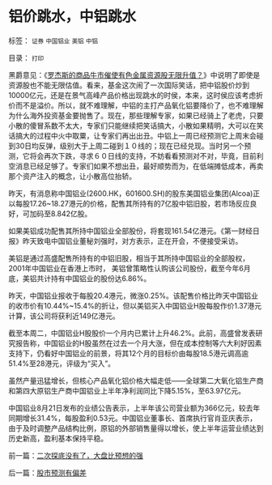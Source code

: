 # 铝价跳水，中铝跳水

标签： `证券` `中国铝业` `美铝` `中铝` 

目录： `打印`









黑爵意见：《[罗杰斯的商品牛市催使有色金属资源股无限升值？](../../../2007/8/27/中国社会利益大动脉出血.md)》中说明了即使是资源股也不能无限估值。看来，基金这次闹了一次国际笑话，把中铝股价炒到10000亿元，还是在景气高峰产品价格出现跳水的时侯，本来，这时侯应该考虑折价而不是溢价。所以，就不难理解，中铝的主打产品氧化铝要降价了，也不难理解为什么海外投资基金要抛售了。现在，那些理解专家，如果已经骑上了老虎，只要小散的傻冒系数不太大，专家们只能继续把笑话搞大，小散如果精明，大可以在笑话搞大的过程中火中取粟，让专家们再出出丑。中铝上一周已经预测它上周末会碰到30日均反弹，级别大于上周二碰到１０线的；现在已经兑现。当时另一个预测，它将会再次下跌，寻求６０日线的支持，不妨看看预测对不对，毕竟，目前利空消息已经足够了。专家们如果不想出丑，最好顺势而为，在低端摊低成本，再卖那个资产注入的概念，让小散高位抬轿。







昨天，有消息称中国铝业(2600.HK，601600.SH)的股东美国铝业集团(Alcoa)正以每股17.26~18.27港元的价格，配售其所持有的7亿股中铝旧股，若市场反应良好，可加码至8.842亿股。



如果美铝成功配售其所持中国铝业全部股份，将套现161.54亿港元。《第一财经日报》昨天致电中国铝业董秘刘强时，对方表示，正在开会，不便接受采访。



美铝是通过高盛配售所持有的中铝旧股，相当于其所持中国铝业的全部股权，2001年中国铝业在香港上市时，
美铝曾策略性认购该公司股份，截至今年6月底，美铝共计持有中国铝业的股份达6.86%。



昨天，中国铝业报收于每股20.4港元，微涨0.25%。该配售价格比昨天中国铝业的收市价有10.44%~15.4%的折让，但以美铝买入中国铝业H股每股作价1.37港元计算，该公司将获利近149亿港元。



截至本周二，中国铝业H股股价一个月内已累计上升46.2%。此前，高盛曾发表研究报告称，中国铝业的H股虽然在过去一个月大涨，但在成本控制等六大利好因素支持下，仍看好中国铝业的前景，将其12个月的目标价由每股18.5港元调高逾51.4%至28港元，评级为“买入”。



虽然产量迅猛增长，但核心产品氧化铝价格大幅走低——全球第二大氧化铝生产商和第四大原铝生产商中国铝业上半年净利润同比下降5.15%，至63.97亿元。



中国铝业8月21日发布的业绩公告表示，上半年该公司营业额为366亿元，较去年同期增长31.4%，每股盈利0.53元。中国铝业董事长、首席执行官肖亚庆表示，由于及时调整产品结构比例，原铝的外部销售量得以增长，使上半年运营业绩达到历史新高，盈利基本保持平稳。

前一篇：[二次探底没有了，大盘比预想的强](../../../2007/9/13/二次探底没有了，大盘比预想的强.md)

后一篇：[股市预测有偏差](../../../2007/9/14/股市预测有偏差.md)